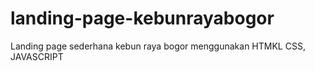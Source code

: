 # landing-page-kebunrayabogor
Landing page sederhana kebun raya bogor menggunakan HTMKL CSS, JAVASCRIPT
